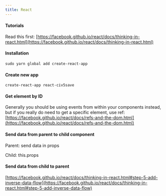 ```yaml
---
title: React
---
```


#### Tutorials

Read this first: [https://facebook.github.io/react/docs/thinking-in-react.html](https://facebook.github.io/react/docs/thinking-in-react.html)

#### Installation

```
sudo yarn global add create-react-app
```

#### Create new app

```
create-react-app react-civ5save
```

#### Get element by ID

Generally you should be using events from within your components instead, but if you really do need to get a specific element, use ref: [https://facebook.github.io/react/docs/refs-and-the-dom.html](https://facebook.github.io/react/docs/refs-and-the-dom.html)

#### Send data from parent to child component

Parent: send data in props

Child: this.props

#### Send data from child to parent

[https://facebook.github.io/react/docs/thinking-in-react.html#step-5-add-inverse-data-flow](https://facebook.github.io/react/docs/thinking-in-react.html#step-5-add-inverse-data-flow)
